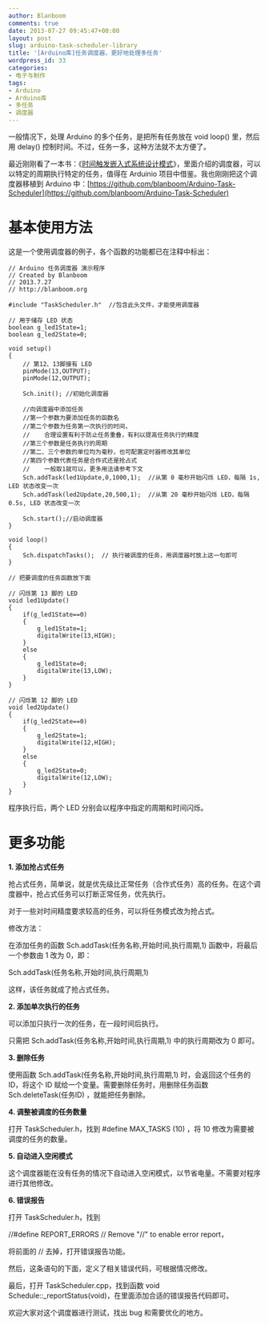 ```yaml
---
author: Blanboom
comments: true
date: 2013-07-27 09:45:47+00:00
layout: post
slug: arduino-task-scheduler-library
title: '[Arduino库]任务调度器，更好地处理多任务'
wordpress_id: 33
categories:
- 电子与制作
tags:
- Arduino
- Arduino库
- 多任务
- 调度器
---
```


一般情况下，处理 Arduino 的多个任务，是把所有任务放在 void loop() 里，然后用 delay() 控制时间。不过，任务一多，这种方法就不太方便了。

最近刚刚看了一本书：《[时间触发嵌入式系统设计模式](http://book.douban.com/subject/1168618/)》，里面介绍的调度器，可以以特定的周期执行特定的任务，值得在 Arduinio 项目中借鉴。我也刚刚把这个调度器移植到 Arduino 中：[https://github.com/blanboom/Arduino-Task-Scheduler](https://github.com/blanboom/Arduino-Task-Scheduler)


# 基本使用方法


这是一个使用调度器的例子，各个函数的功能都已在注释中标出：
<!-- more -->

    
    // Arduino 任务调度器 演示程序
    // Created by Blanboom
    // 2013.7.27
    // http://blanboom.org
    
    #include "TaskScheduler.h"  //包含此头文件，才能使用调度器
    
    // 用于储存 LED 状态
    boolean g_led1State=1;
    boolean g_led2State=0;
    
    void setup()
    {
    	// 第12、13脚接有 LED
    	pinMode(13,OUTPUT);
    	pinMode(12,OUTPUT);
    
    	Sch.init(); //初始化调度器
    
    	//向调度器中添加任务
    	//第一个参数为要添加任务的函数名
    	//第二个参数为任务第一次执行的时间，
    	//    合理设置有利于防止任务重叠，有利以提高任务执行的精度
    	//第三个参数是任务执行的周期
    	//第二、三个参数的单位均为毫秒，也可配置定时器修改其单位
    	//第四个参数代表任务是合作式还是抢占式
    	//    一般取1就可以，更多用法请参考下文
    	Sch.addTask(led1Update,0,1000,1);  //从第 0 毫秒开始闪烁 LED，每隔 1s, LED 状态改变一次
    	Sch.addTask(led2Update,20,500,1);  //从第 20 毫秒开始闪烁 LED，每隔 0.5s, LED 状态改变一次
    
    	Sch.start();//启动调度器
    }
    
    void loop()
    {
    	Sch.dispatchTasks();  // 执行被调度的任务，用调度器时放上这一句即可
    }
    
    // 把要调度的任务函数放下面
    
    // 闪烁第 13 脚的 LED
    void led1Update()
    {
    	if(g_led1State==0)
    	{
    		g_led1State=1;
    		digitalWrite(13,HIGH);
    	}
    	else
    	{
    		g_led1State=0;
    		digitalWrite(13,LOW);
    	}
    }
    
    // 闪烁第 12 脚的 LED
    void led2Update()
    {
    	if(g_led2State==0)
    	{
    		g_led2State=1;
    		digitalWrite(12,HIGH);
    	}
    	else
    	{
    		g_led2State=0;
    		digitalWrite(12,LOW);
    	}
    }


程序执行后，两个 LED 分别会以程序中指定的周期和时间闪烁。


# 更多功能


**1. 添加抢占式任务**

抢占式任务，简单说，就是优先级比正常任务（合作式任务）高的任务。在这个调度器中，抢占式任务可以打断正常任务，优先执行。

对于一些对时间精度要求较高的任务，可以将任务模式改为抢占式。

修改方法：

在添加任务的函数 Sch.addTask(任务名称,开始时间,执行周期,1) 函数中，将最后一个参数由 1 改为 0，即：

Sch.addTask(任务名称,开始时间,执行周期,1)

这样，该任务就成了抢占式任务。

**2. 添加单次执行的任务**

可以添加只执行一次的任务，在一段时间后执行。

只需把 Sch.addTask(任务名称,开始时间,执行周期,1) 中的执行周期改为 0 即可。

**3. 删除任务**

使用函数 Sch.addTask(任务名称,开始时间,执行周期,1) 时，会返回这个任务的 ID，将这个 ID 赋给一个变量。需要删除任务时，用删除任务函数 Sch.deleteTask(任务ID) ，就能把任务删除。

**4. 调整被调度的任务数量**

打开 TaskScheduler.h，找到 #define MAX_TASKS (10) ，将 10 修改为需要被调度的任务的数量。

**5. 自动进入空闲模式**

这个调度器能在没有任务的情况下自动进入空闲模式，以节省电量。不需要对程序进行其他修改。

**6. 错误报告**

打开 TaskScheduler.h，找到

//#define REPORT_ERRORS // Remove "//" to enable error report，

将前面的 // 去掉，打开错误报告功能。

然后，这条语句的下面，定义了相关错误代码，可根据情况修改。

最后，打开 TaskScheduler.cpp，找到函数 void Schedule::_reportStatus(void)，在里面添加合适的错误报告代码即可。

欢迎大家对这个调度器进行测试，找出 bug 和需要优化的地方。
